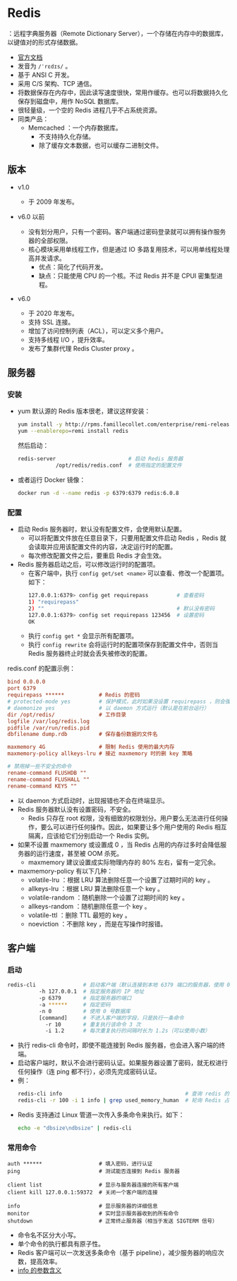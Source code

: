 # Redis

：远程字典服务器（Remote Dictionary Server），一个存储在内存中的数据库，以键值对的形式存储数据。
- [官方文档](https://redis.io/documentation)
- 发音为 `/ˈrɛdɪs/` 。
- 基于 ANSI C 开发。
- 采用 C/S 架构、TCP 通信。
- 将数据保存在内存中，因此读写速度很快，常用作缓存。也可以将数据持久化保存到磁盘中，用作 NoSQL 数据库。
- 很轻量级，一个空的 Redis 进程几乎不占系统资源。
- 同类产品：
  - Memcached ：一个内存数据库。
    - 不支持持久化存储。
    - 除了缓存文本数据，也可以缓存二进制文件。

## 版本

- v1.0
  - 于 2009 年发布。

- v6.0 以前
  - 没有划分用户，只有一个密码。客户端通过密码登录就可以拥有操作服务器的全部权限。
  - 核心模块采用单线程工作，但是通过 IO 多路复用技术，可以用单线程处理高并发请求。
    - 优点：简化了代码开发。
    - 缺点：只能使用 CPU 的一个核。不过 Redis 并不是 CPUI 密集型进程。

- v6.0
  - 于 2020 年发布。
  - 支持 SSL 连接。
  - 增加了访问控制列表（ACL），可以定义多个用户。
  - 支持多线程 I/O ，提升效率。
  - 发布了集群代理 Redis Cluster proxy 。

## 服务器

### 安装

- yum 默认源的 Redis 版本很老，建议这样安装：
  ```sh
  yum install -y http://rpms.famillecollet.com/enterprise/remi-release-7.rpm
  yum --enablerepo=remi install redis
  ```
  然后启动：
  ```sh
  redis-server                       # 启动 Redis 服务器
              /opt/redis/redis.conf  # 使用指定的配置文件
  ```

- 或者运行 Docker 镜像：
  ```sh
  docker run -d --name redis -p 6379:6379 redis:6.0.8
  ```

### 配置

- 启动 Redis 服务器时，默认没有配置文件，会使用默认配置。
  - 可以将配置文件放在任意目录下，只要用配置文件启动 Redis ，Redis 就会读取并应用该配置文件的内容，决定运行时的配置。
  - 每次修改配置文件之后，要重启 Redis 才会生效。
- Redis 服务器启动之后，可以修改运行时的配置项。
  - 在客户端中，执行 `config get/set <name>` 可以查看、修改一个配置项。如下：
      ```sh
      127.0.0.1:6379> config get requirepass         # 查看密码
      1) "requirepass"
      2) ""                                          # 默认没有密码
      127.0.0.1:6379> config set requirepass 123456  # 设置密码
      OK
      ```
  - 执行 `config get *` 会显示所有配置项。
  - 执行 `config rewrite` 会将运行时的配置项保存到配置文件中，否则当 Redis 服务器终止时就会丢失被修改的配置。

redis.conf 的配置示例：
```ini
bind 0.0.0.0
port 6379
requirepass ******           # Redis 的密码
# protected-mode yes         # 保护模式，此时如果没设置 requirepass ，则会强制设置 bind 127.0.0.1
# daemonize yes              # 以 daemon 方式运行（默认是在前台运行）
dir /opt/redis/              # 工作目录
logfile /var/log/redis.log
pidfile /var/run/redis.pid
dbfilename dump.rdb          # 保存备份数据的文件名

maxmemory 4G                 # 限制 Redis 使用的最大内存
maxmemory-policy allkeys-lru # 接近 maxmemory 时的删 key 策略

# 禁用掉一些不安全的命令
rename-command FLUSHDB ""
rename-command FLUSHALL ""
rename-command KEYS ""
```
- 以 daemon 方式启动时，出现报错也不会在终端显示。
- Redis 服务器默认没有设置密码，不安全。
  - Redis 只存在 root 权限，没有细致的权限划分。用户要么无法进行任何操作，要么可以进行任何操作。因此，如果要让多个用户使用的 Redis 相互隔离，应该给它们分别启动一个 Redis 实例。
- 如果不设置 maxmemory 或设置成 0 ，当 Redis 占用的内存过多时会降低服务器的运行速度，甚至被 OOM 杀死。
  - maxmemory 建议设置成实际物理内存的 80% 左右，留有一定冗余。
- maxmemory-policy 有以下几种：
  - volatile-lru ：根据 LRU 算法删除任意一个设置了过期时间的 key 。
  - allkeys-lru ：根据 LRU 算法删除任意一个 key 。
  - volatile-random ：随机删除一个设置了过期时间的 key 。
  - allkeys-random ：随机删除任意一个 key 。
  - volatile-ttl ：删除 TTL 最短的 key 。
  - noeviction ：不删除 key ，而是在写操作时报错。

## 客户端

### 启动

```sh
redis-cli               # 启动客户端（默认连接到本地 6379 端口的服务器，使用 0 号数据库）
          -h 127.0.0.1  # 指定服务器的 IP 地址
          -p 6379       # 指定服务器的端口
          -a ******     # 指定密码
          -n 0          # 使用 0 号数据库
          [command]     # 不进入客户端的字段，只是执行一条命令
            -r 10       # 重复执行该命令 3 次
            -i 1.2      # 每次重复执行的间隔时长为 1.2s（可以使用小数）
```
- 执行 redis-cli 命令时，即使不能连接到 Redis 服务器，也会进入客户端的终端。
- 启动客户端时，默认不会进行密码认证。如果服务器设置了密码，就无权进行任何操作（连 ping 都不行），必须先完成密码认证。
- 例：
    ```sh
    redis-cli info                                       # 查询 redis 的信息
    redis-cli -r 100 -i 1 info | grep used_memory_human  # 轮询 Redis 占用的内存
    ```
- Redis 支持通过 Linux 管道一次传入多条命令来执行。如下：
    ```sh
    echo -e "dbsize\ndbsize" | redis-cli
    ```

### 常用命令

```
auth ******                  # 填入密码，进行认证
ping                         # 测试能否连接到 Redis 服务器

client list                  # 显示与服务器连接的所有客户端
client kill 127.0.0.1:59372  # 关闭一个客户端的连接

info                         # 显示服务器的详细信息
monitor                      # 实时显示服务器收到的所有命令
shutdown                     # 正常终止服务器（相当于发送 SIGTERM 信号）
```
- 命令名不区分大小写。
- 单个命令的执行都具有原子性。
- Redis 客户端可以一次发送多条命令（基于 pipeline），减少服务器的响应次数，提高效率。
- [info 的参数含义](https://redis.io/commands/info)
